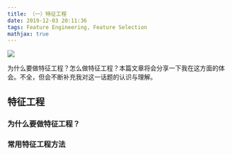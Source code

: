 ```yaml
---
title: （一）特征工程
date: 2019-12-03 20:11:36
tags: Feature Engineering, Feature Selection
mathjax: true
---
```


![](/images/moutain.jpg)

为什么要做特征工程？怎么做特征工程？本篇文章将会分享一下我在这方面的体会。不全，但会不断补充我对这一话题的认识与理解。

## 特征工程

### 为什么要做特征工程？


### 常用特征工程方法
